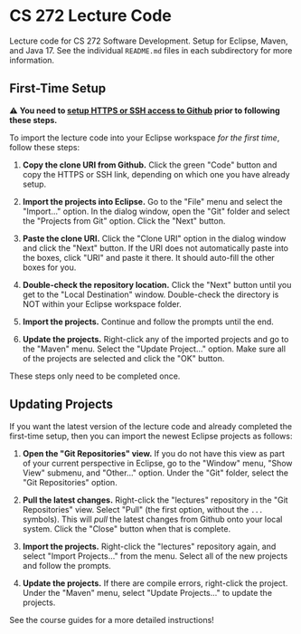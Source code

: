 # CS 272 Lecture Code

Lecture code for CS 272 Software Development. Setup for Eclipse, Maven, and Java 17. See the individual `README.md` files in each subdirectory for more information.

## First-Time Setup

:warning: **You need to [setup HTTPS or SSH access to Github](https://docs.github.com/en/get-started/getting-started-with-git/about-remote-repositories) prior to following these steps.**

To import the lecture code into your Eclipse workspace *for the first time*, follow these steps:

  1. **Copy the clone URI from Github.** Click the green "Code" button and copy the HTTPS or SSH link, depending on which one you have already setup.

  1. **Import the projects into Eclipse.** Go to the "File" menu and select the "Import..." option. In the dialog window, open the "Git" folder and select the "Projects from Git" option. Click the "Next" button.

  1. **Paste the clone URI.** Click the "Clone URI" option in the dialog window and click the "Next" button. If the URI does not automatically paste into the boxes, click "URI" and paste it there. It should auto-fill the other boxes for you.

  1. **Double-check the repository location.** Click the "Next" button until you get to the "Local Destination" window. Double-check the directory is NOT within your Eclipse workspace folder.

  1. **Import the projects.** Continue and follow the prompts until the end.

  1. **Update the projects.** Right-click any of the imported projects and go to the "Maven" menu. Select the "Update Project..." option. Make sure all of the projects are selected and click the "OK" button.

These steps only need to be completed once.

## Updating Projects

If you want the latest version of the lecture code and already completed the first-time setup, then you can import the newest Eclipse projects as follows:

  1. **Open the "Git Repositories" view.** If you do not have this view as part of your current perspective in Eclipse, go to the "Window" menu, "Show View" submenu, and "Other..." option. Under the "Git" folder, select the "Git Repositories" option.

  1. **Pull the latest changes.** Right-click the "lectures" repository in the "Git Repositories" view. Select "Pull" (the first option, without the `...` symbols). This will *pull* the latest changes from Github onto your local system. Click the "Close" button when that is complete.

  1. **Import the projects.** Right-click the "lectures" repository again, and select "Import Projects..." from the menu. Select all of the new projects and follow the prompts.

  1. **Update the projects.** If there are compile errors, right-click the project. Under the "Maven" menu, select "Update Projects..." to update the projects.

See the course guides for a more detailed instructions!
